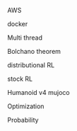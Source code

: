 AWS

docker

Multi thread

Bolchano theorem

distributional RL

stock RL

Humanoid v4 mujoco

Optimization

Probability
